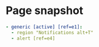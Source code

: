 # Page snapshot

```yaml
- generic [active] [ref=e1]:
  - region "Notifications alt+T"
  - alert [ref=e4]
```
